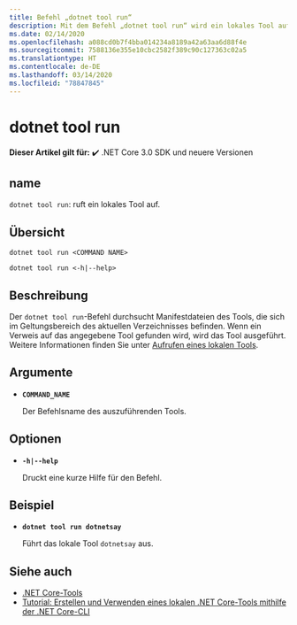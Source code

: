 ```yaml
---
title: Befehl „dotnet tool run“
description: Mit dem Befehl „dotnet tool run“ wird ein lokales Tool aufgerufen.
ms.date: 02/14/2020
ms.openlocfilehash: a088cd0b7f4bba014234a8189a42a63aa6d88f4e
ms.sourcegitcommit: 7588136e355e10cbc2582f389c90c127363c02a5
ms.translationtype: HT
ms.contentlocale: de-DE
ms.lasthandoff: 03/14/2020
ms.locfileid: "78847845"
---
```

# <a name="dotnet-tool-run"></a>dotnet tool run

**Dieser Artikel gilt für:** ✔️ .NET Core 3.0 SDK und neuere Versionen

## <a name="name"></a>name

`dotnet tool run`: ruft ein lokales Tool auf.

## <a name="synopsis"></a>Übersicht

```dotnetcli
dotnet tool run <COMMAND NAME>

dotnet tool run <-h|--help>
```

## <a name="description"></a>Beschreibung

Der `dotnet tool run`-Befehl durchsucht Manifestdateien des Tools, die sich im Geltungsbereich des aktuellen Verzeichnisses befinden. Wenn ein Verweis auf das angegebene Tool gefunden wird, wird das Tool ausgeführt. Weitere Informationen finden Sie unter [Aufrufen eines lokalen Tools](global-tools.md#invoke-a-local-tool).

## <a name="arguments"></a>Argumente

- **`COMMAND_NAME`**

  Der Befehlsname des auszuführenden Tools.

## <a name="options"></a>Optionen

- **`-h|--help`**

  Druckt eine kurze Hilfe für den Befehl.

## <a name="example"></a>Beispiel

- **`dotnet tool run dotnetsay`**

  Führt das lokale Tool `dotnetsay` aus.

## <a name="see-also"></a>Siehe auch

- [.NET Core-Tools](global-tools.md)
- [Tutorial: Erstellen und Verwenden eines lokalen .NET Core-Tools mithilfe der .NET Core-CLI](local-tools-how-to-use.md)

